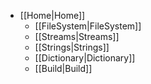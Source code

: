 * [[Home|Home]]
  * [[FileSystem|FileSystem]]
  * [[Streams|Streams]]
  * [[Strings|Strings]]
  * [[Dictionary|Dictionary]]
  * [[Build|Build]]